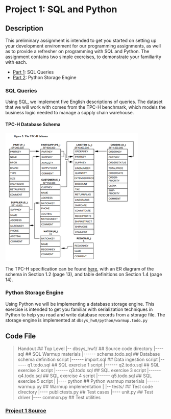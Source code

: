 # Project 1: SQL and Python

## Description
This preliminary assignment is intended to get you started on setting up your development environment for our programming assignments, as well as to provide a refresher on programming with SQL and Python. The assignment contains two simple exercises, to demonstrate your familiarity with each.

* [Part 1](#part1): SQL Queries
* [Part 2](#part2): Python Storage Engine

<a name="part1"></a>
### SQL Queries
Using SQL, we implement five English descriptions of queries. The dataset that we will work with comes from the TPC-H benchmark, which models the business logic needed to manage a supply chain warehouse.

#### TPC-H Database Schema
<img src="./Images/TPC-H_Schema.PNG" title="Project 1's DB Schema" alt="Should be showing the DB described earlier" width="415" height="400"/>

The TPC-H specification can be found [here](http://www.tpc.org/tpc_documents_current_versions/pdf/tpc-h_v2.17.1.pdf), with an ER diagram of the schema in Section 1.2 (page 13), and table definitions on Section 1.4 (page 14).

<a name="part2"></a>
### Python Storage Engine
Using Python we will be implementing a database storage engine. This exercise is intended to get you familiar with serialization techniques in Python to help you read and write database records from a storage file. The storage engine is implemented at `dbsys_hw0/python/warmup.todo.py`

## Code File
> Handout                    ## Top Level
>   |-- dbsys_hw1/           ## Source code directory
>   |---- sql                ## SQL Warmup materials 
>   |------ schema.todo.sql  ## Database schema definition script
>   |------ import.sql       ## Data ingestion script 
>   |------ q1.todo.sql      ## SQL exercise 1 script 
>   |------ q2.todo.sql      ## SQL exercise 2 script 
>   |------ q3.todo.sql      ## SQL exercise 3 script 
>   |------ q4.todo.sql      ## SQL exercise 4 script 
>   |------ q5.todo.sql      ## SQL exercise 5 script 
>   |
>   |---- python             ## Python warmup materials 
>   |------ warmup.py        ## Warmup implementation 
>   |
>   |-- tests/               ## Test code directory
>   |---- publictests.py     ## Test cases
>   |---- unit.py            ## Test driver
>   |---- common.py          ## Test utilities

### [Project 1 Source](http://damsl.cs.jhu.edu/teaching/dbsys/2017/assignments/hw0/)
